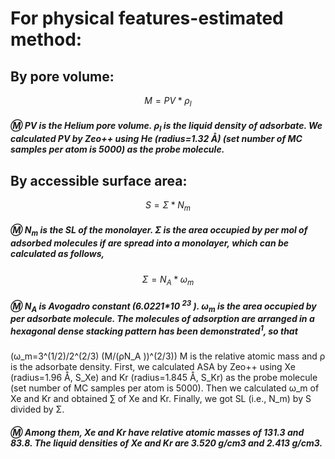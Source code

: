 # For physical features-estimated  method:     

## By pore volume: 
$$ M=PV*ρ_l $$                     
##### :m: PV is the Helium pore volume. ${ρ_l}$ is the liquid density of adsorbate. We calculated PV by Zeo++ using He (radius=1.32 Å) (set number of MC samples per atom is 5000) as the probe molecule.
## By accessible surface area:                  
$$ S=Σ*N_m $$                                          
##### :m: ${N_m}$ is the SL of the monolayer. Σ is the area occupied by per mol of adsorbed molecules if are spread into a monolayer, which can be calculated as follows,
$$ Σ=N_A*ω_m $$          
##### :m: ${N_A}$ is Avogadro constant (6.0221*10 $^{23}$ ). ${ω_m}$ is the area occupied by per adsorbate molecule. The molecules of adsorption are arranged in a hexagonal dense stacking pattern has been demonstrated$^1$, so that
(ω_m=3^(1/2)/2^(2/3)  (M/(ρN_A ))^(2/3))
M is the relative atomic mass and ρ is the adsorbate density.
First, we calculated ASA by Zeo++ using Xe (radius=1.96 Å, S_Xe) and Kr (radius=1.845 Å, S_Kr) as the probe molecule (set number of MC samples per atom is 5000). Then we calculated ω_m of Xe and Kr and obtained ∑ of Xe and Kr. Finally, we got SL (i.e., N_m) by S divided by Σ.

##### :m: Among them, Xe and Kr have relative atomic masses of 131.3 and 83.8. The liquid densities of Xe and Kr are 3.520 g/cm3 and 2.413 g/cm3. 
